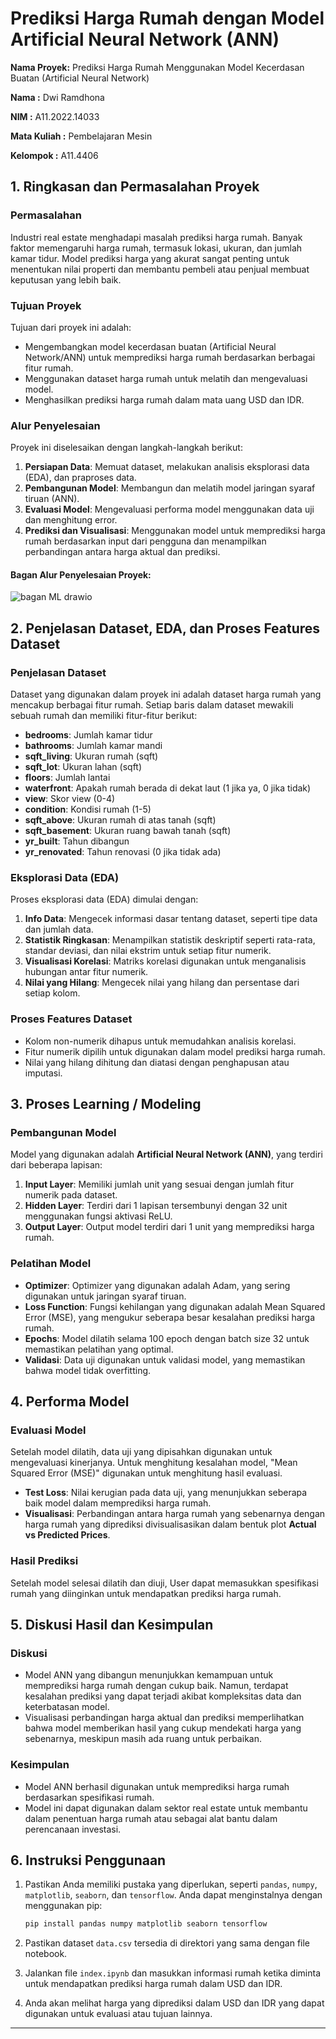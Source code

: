 
# Prediksi Harga Rumah dengan Model Artificial Neural Network (ANN)

**Nama Proyek:** Prediksi Harga Rumah Menggunakan Model Kecerdasan Buatan (Artificial Neural Network)

**Nama :** Dwi Ramdhona

**NIM :** A11.2022.14033  

**Mata Kuliah :** Pembelajaran Mesin

**Kelompok :** A11.4406

## 1. Ringkasan dan Permasalahan Proyek

### Permasalahan
Industri real estate menghadapi masalah prediksi harga rumah.  Banyak faktor memengaruhi harga rumah, termasuk lokasi, ukuran, dan jumlah kamar tidur. Model prediksi harga yang akurat sangat penting untuk menentukan nilai properti dan membantu pembeli atau penjual membuat keputusan yang lebih baik.

### Tujuan Proyek
Tujuan dari proyek ini adalah:
- Mengembangkan model kecerdasan buatan (Artificial Neural Network/ANN) untuk memprediksi harga rumah berdasarkan berbagai fitur rumah.
- Menggunakan dataset harga rumah untuk melatih dan mengevaluasi model.
- Menghasilkan prediksi harga rumah dalam mata uang USD dan IDR.

### Alur Penyelesaian
Proyek ini diselesaikan dengan langkah-langkah berikut:
1. **Persiapan Data**: Memuat dataset, melakukan analisis eksplorasi data (EDA), dan praproses data.
2. **Pembangunan Model**: Membangun dan melatih model jaringan syaraf tiruan (ANN).
3. **Evaluasi Model**: Mengevaluasi performa model menggunakan data uji dan menghitung error.
4. **Prediksi dan Visualisasi**: Menggunakan model untuk memprediksi harga rumah berdasarkan input dari pengguna dan menampilkan perbandingan antara harga aktual dan prediksi.

#### Bagan Alur Penyelesaian Proyek:
![bagan ML drawio](https://github.com/user-attachments/assets/0d0a4e4f-cecc-4c89-b4a9-86cd3fee7cf5)

## 2. Penjelasan Dataset, EDA, dan Proses Features Dataset

### Penjelasan Dataset
Dataset yang digunakan dalam proyek ini adalah dataset harga rumah yang mencakup berbagai fitur rumah. Setiap baris dalam dataset mewakili sebuah rumah dan memiliki fitur-fitur berikut:
- **bedrooms**: Jumlah kamar tidur
- **bathrooms**: Jumlah kamar mandi
- **sqft_living**: Ukuran rumah (sqft)
- **sqft_lot**: Ukuran lahan (sqft)
- **floors**: Jumlah lantai
- **waterfront**: Apakah rumah berada di dekat laut (1 jika ya, 0 jika tidak)
- **view**: Skor view (0-4)
- **condition**: Kondisi rumah (1-5)
- **sqft_above**: Ukuran rumah di atas tanah (sqft)
- **sqft_basement**: Ukuran ruang bawah tanah (sqft)
- **yr_built**: Tahun dibangun
- **yr_renovated**: Tahun renovasi (0 jika tidak ada)

### Eksplorasi Data (EDA)
Proses eksplorasi data (EDA) dimulai dengan:
1. **Info Data**: Mengecek informasi dasar tentang dataset, seperti tipe data dan jumlah data.
2. **Statistik Ringkasan**: Menampilkan statistik deskriptif seperti rata-rata, standar deviasi, dan nilai ekstrim untuk setiap fitur numerik.
3. **Visualisasi Korelasi**: Matriks korelasi digunakan untuk menganalisis hubungan antar fitur numerik.
4. **Nilai yang Hilang**: Mengecek nilai yang hilang dan persentase dari setiap kolom.

### Proses Features Dataset
- Kolom non-numerik dihapus untuk memudahkan analisis korelasi.
- Fitur numerik dipilih untuk digunakan dalam model prediksi harga rumah.
- Nilai yang hilang dihitung dan diatasi dengan penghapusan atau imputasi.

## 3. Proses Learning / Modeling

### Pembangunan Model
Model yang digunakan adalah **Artificial Neural Network (ANN)**, yang terdiri dari beberapa lapisan:
1. **Input Layer**: Memiliki jumlah unit yang sesuai dengan jumlah fitur numerik pada dataset.
2. **Hidden Layer**: Terdiri dari 1 lapisan tersembunyi dengan 32 unit menggunakan fungsi aktivasi ReLU.
3. **Output Layer**: Output model terdiri dari 1 unit yang memprediksi harga rumah.

### Pelatihan Model
- **Optimizer**: Optimizer yang digunakan adalah Adam, yang sering digunakan untuk jaringan syaraf tiruan.
- **Loss Function**: Fungsi kehilangan yang digunakan adalah Mean Squared Error (MSE), yang mengukur seberapa besar kesalahan prediksi harga rumah.
- **Epochs**: Model dilatih selama 100 epoch dengan batch size 32 untuk memastikan pelatihan yang optimal.
- **Validasi**: Data uji digunakan untuk validasi model, yang memastikan bahwa model tidak overfitting.

## 4. Performa Model

### Evaluasi Model
Setelah model dilatih, data uji yang dipisahkan digunakan untuk mengevaluasi kinerjanya.  Untuk menghitung kesalahan model, "Mean Squared Error (MSE)" digunakan untuk menghitung hasil evaluasi.

- **Test Loss**: Nilai kerugian pada data uji, yang menunjukkan seberapa baik model dalam memprediksi harga rumah.
- **Visualisasi**: Perbandingan antara harga rumah yang sebenarnya dengan harga rumah yang diprediksi divisualisasikan dalam bentuk plot **Actual vs Predicted Prices**.

### Hasil Prediksi
Setelah model selesai dilatih dan diuji, User dapat memasukkan spesifikasi rumah yang diinginkan untuk mendapatkan prediksi harga rumah.

## 5. Diskusi Hasil dan Kesimpulan

### Diskusi
- Model ANN yang dibangun menunjukkan kemampuan untuk memprediksi harga rumah dengan cukup baik. Namun, terdapat kesalahan prediksi yang dapat terjadi akibat kompleksitas data dan keterbatasan model.
- Visualisasi perbandingan harga aktual dan prediksi memperlihatkan bahwa model memberikan hasil yang cukup mendekati harga yang sebenarnya, meskipun masih ada ruang untuk perbaikan.

### Kesimpulan
- Model ANN berhasil digunakan untuk memprediksi harga rumah berdasarkan spesifikasi rumah.
- Model ini dapat digunakan dalam sektor real estate untuk membantu dalam penentuan harga rumah atau sebagai alat bantu dalam perencanaan investasi.

## 6. Instruksi Penggunaan

1. Pastikan Anda memiliki pustaka yang diperlukan, seperti `pandas`, `numpy`, `matplotlib`, `seaborn`, dan `tensorflow`. Anda dapat menginstalnya dengan menggunakan pip:
   ```bash
   pip install pandas numpy matplotlib seaborn tensorflow
   ```

2. Pastikan dataset `data.csv` tersedia di direktori yang sama dengan file notebook.

3. Jalankan file `index.ipynb` dan masukkan informasi rumah ketika diminta untuk mendapatkan prediksi harga rumah dalam USD dan IDR.

4. Anda akan melihat harga yang diprediksi dalam USD dan IDR yang dapat digunakan untuk evaluasi atau tujuan lainnya.

---


